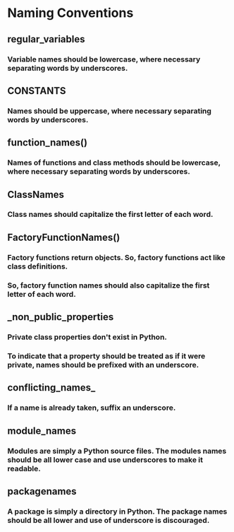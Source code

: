 # Naming Conventions

## regular_variables

### Variable names should be lowercase, where necessary separating words by underscores. <br>


## CONSTANTS

### Names should be uppercase, where necessary separating words by underscores. <br>


## function_names()

### Names of functions and class methods should be lowercase, where necessary separating words by underscores. <br>


## ClassNames

### Class names should capitalize the first letter of each word. <br>


## FactoryFunctionNames()

### Factory functions return objects. So, factory functions act like class definitions.
### So, factory function names should also capitalize the first letter of each word. <br>


## _non_public_properties

### Private class properties don't exist in Python.
### To indicate that a property should be treated as if it were private, names should be prefixed with an underscore. <br>


## conflicting_names_

### If a name is already taken, suffix an underscore. <br>


## module_names

### Modules are simply a Python source files. The modules names should be all lower case and use underscores to make it readable. <br>


## packagenames

### A package is simply a directory in Python. The package names should be all lower and use of underscore is discouraged.<br>
